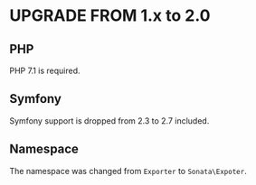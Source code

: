 UPGRADE FROM 1.x to 2.0
=======================

## PHP

PHP 7.1 is required.

## Symfony

Symfony support is dropped from 2.3 to 2.7 included.

## Namespace

The namespace was changed from `Exporter` to `Sonata\Expoter`.
